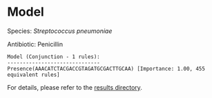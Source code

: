 
# Model

Species: *Streptococcus pneumoniae*

Antibiotic: Penicillin

```
Model (Conjunction - 1 rules):
------------------------------
Presence(AAACATCTACGACCGTAGATGCGACTTGCAA) [Importance: 1.00, 455 equivalent rules]

```

For details, please refer to the [results directory](../../../../../results/scm_b/streptococcus%20pneumoniae/penicillin/repeat_8/).

